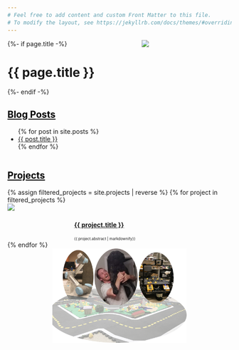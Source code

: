 ```yaml
---
# Feel free to add content and custom Front Matter to this file.
# To modify the layout, see https://jekyllrb.com/docs/themes/#overriding-theme-defaults
---
```


<link rel="stylesheet" href="/assets/css/styles.css">

<!-- Blog Posts -->
<div id="home" style="height:100%; width:100%; overflow: hidden;">
	<div style="width:60%; float: left;">
	    {%- if page.title -%}
		<h1 class="page-heading">{{ page.title }}</h1>
		{%- endif -%}
		<h2> <a style="color:#000000" href="blog"> Blog Posts </a> </h2>
		<ul>
		{% for post in site.posts %}
			<li><a href="{{ post.url }}">{{ post.title }}</a></li>
		{% endfor %}
		</ul>
	</div>
	<div style="width:40%; float: left;">
		<img src="/assets/videos/duckiebots-driving-husky.gif"/>
	</div>
</div>

<!-- Projects -->
<div class='iconandproject'> 
	<h2> <a style="color:#000000" href="projects"> Projects </a> </h2>
	{% assign filtered_projects = site.projects | reverse %}
	{% for project in filtered_projects %}
		<div style="clear: left;">
        	<img src="/assets/icons/{{ project.slug }}.png" class='iconDetails'>
		</div>	
		<div style='margin-left:150px;'>
			<h4> <a href="{{ project.url }}">{{ project.title }}</a> </h4>
			<div style="font-size:.6em;"> {{ project.abstract | markdownify}} </div>
		</div>
	{% endfor %}
</div>

<center>
	<img src="/assets/images/sam-duckietown-montage.png" title="My montage" width="60%"/>
</center>